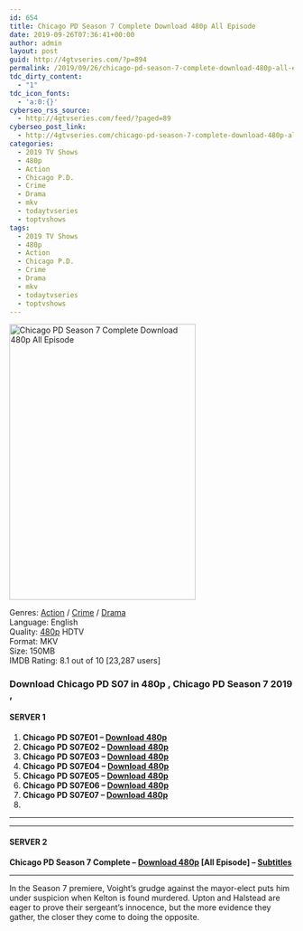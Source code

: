 ```yaml
---
id: 654
title: Chicago PD Season 7 Complete Download 480p All Episode
date: 2019-09-26T07:36:41+00:00
author: admin
layout: post
guid: http://4gtvseries.com/?p=894
permalink: /2019/09/26/chicago-pd-season-7-complete-download-480p-all-episode-3/
tdc_dirty_content:
  - "1"
tdc_icon_fonts:
  - 'a:0:{}'
cyberseo_rss_source:
  - http://4gtvseries.com/feed/?paged=89
cyberseo_post_link:
  - http://4gtvseries.com/chicago-pd-season-7-complete-download-480p-all-episode/
categories:
  - 2019 TV Shows
  - 480p
  - Action
  - Chicago P.D.
  - Crime
  - Drama
  - mkv
  - todaytvseries
  - toptvshows
tags:
  - 2019 TV Shows
  - 480p
  - Action
  - Chicago P.D.
  - Crime
  - Drama
  - mkv
  - todaytvseries
  - toptvshows
---
```

<img loading="lazy" class="aligncenter" src="https://2.bp.blogspot.com/-POg0NWZGpks/XYxqTf124-I/AAAAAAAAAPo/QZrUOwdF148Ccj-THTKwqaQw7mXDxvrPgCK4BGAYYCw/s1600/Chicago%2BPD%2BSeason%2B7.jpg" alt="Chicago PD Season 7 Complete Download 480p All Episode" width="330" height="488" />

Genres: <a href="http://4gtvseries.com/tag/action/" data-wpel-link="internal">Action</a> / <a href="http://4gtvseries.com/tag/crime/" data-wpel-link="internal">Crime</a> / <a href="http://4gtvseries.com/tag/drama/" data-wpel-link="internal">Drama</a>  
Language: English  
Quality:&nbsp;<a href="http://4gtvseries.com/tag/480p/" data-wpel-link="internal">480p</a>&nbsp;HDTV  
Format: MKV  
Size: 150MB  
IMDB Rating: 8.1 out of 10 [23,287 users]

### **Download Chicago PD S07 in 480p , Chicago PD Season 7 2019 ,&nbsp;**

#### <span><strong>SERVER 1</strong></span>

  1. **Chicago PD S07E01 – <a href="http://slink.dl480p.xyz/PCRl" data-wpel-link="external" target="_blank" rel="nofollow external noopener noreferrer" class="wpel-icon-left"><i class="wpel-icon fa fa-download" aria-hidden="true"></i>Download 480p</a>**
  2. **Chicago PD S07E02 – <a href="http://slink.dl480p.xyz/BaplfY" data-wpel-link="external" target="_blank" rel="nofollow external noopener noreferrer" class="wpel-icon-left"><i class="wpel-icon fa fa-download" aria-hidden="true"></i>Download 480p</a>**
  3. **Chicago PD S07E03 – <a href="http://slink.dl480p.xyz/XnkRnjhk" data-wpel-link="external" target="_blank" rel="nofollow external noopener noreferrer" class="wpel-icon-left"><i class="wpel-icon fa fa-download" aria-hidden="true"></i>Download 480p</a>**
  4. **Chicago PD S07E04 – <a href="http://slink.dl480p.xyz/iVXtdIaj" data-wpel-link="external" target="_blank" rel="nofollow external noopener noreferrer" class="wpel-icon-left"><i class="wpel-icon fa fa-download" aria-hidden="true"></i>Download 480p</a>**
  5. **Chicago PD S07E05 – <a href="http://slink.dl480p.xyz/wOzad6y" data-wpel-link="external" target="_blank" rel="nofollow external noopener noreferrer" class="wpel-icon-left"><i class="wpel-icon fa fa-download" aria-hidden="true"></i>Download 480p</a>**
  6. **Chicago PD S07E06 – <a href="http://slink.dl480p.xyz/FmFl" data-wpel-link="external" target="_blank" rel="nofollow external noopener noreferrer" class="wpel-icon-left"><i class="wpel-icon fa fa-download" aria-hidden="true"></i>Download 480p</a>**
  7. **Chicago PD S07E07 – <a href="http://slink.dl480p.xyz/GuBjI1e" data-wpel-link="external" target="_blank" rel="nofollow external noopener noreferrer" class="wpel-icon-left"><i class="wpel-icon fa fa-download" aria-hidden="true"></i>Download 480p</a>**
  8. 

* * *

* * *

#### <span><strong>SERVER 2</strong></span>

**Chicago PD Season 7 Complete – <a href="http://dl480p.xyz/659/" data-wpel-link="external" target="_blank" rel="nofollow external noopener noreferrer" class="wpel-icon-left"><i class="wpel-icon fa fa-download" aria-hidden="true"></i>Download 480p</a> [All Episode] – <a href="https://subscene.com/subtitles/chicago-pd-seventh-season" data-wpel-link="external" target="_blank" rel="nofollow external noopener noreferrer" class="wpel-icon-left"><i class="wpel-icon fa fa-download" aria-hidden="true"></i>Subtitles</a>**

* * *

In the Season 7 premiere, Voight’s grudge against the mayor-elect puts him under suspicion when Kelton is found murdered. Upton and Halstead are eager to prove their sergeant’s innocence, but the more evidence they gather, the closer they come to doing the opposite.

<div align="center">
</div>
